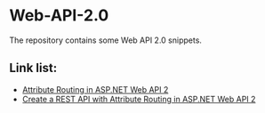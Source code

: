 # Web-API-2.0
The repository contains some Web API 2.0 snippets.

## Link list:
* [Attribute Routing in ASP.NET Web API 2](http://www.asp.net/web-api/overview/web-api-routing-and-actions/attribute-routing-in-web-api-2)
* [Create a REST API with Attribute Routing in ASP.NET Web API 2](http://www.asp.net/web-api/overview/web-api-routing-and-actions/create-a-rest-api-with-attribute-routing)
